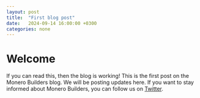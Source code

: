 ```yaml
---
layout: post
title:  "First blog post"
date:   2024-09-14 16:00:00 +0300
categories: none
---
```


# Welcome

If you can read this, then the blog is working! This is the first post on the Monero Builders blog. We will be posting updates here. If you want to stay informed about Monero Builders, you can follow us on [Twitter](https://twitter.com/monerobuilders).